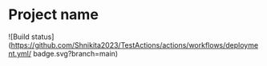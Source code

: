 # Project name

![Build status](https://github.com/Shnikita2023/TestActions/actions/workflows/deployment.yml/
badge.svg?branch=main)